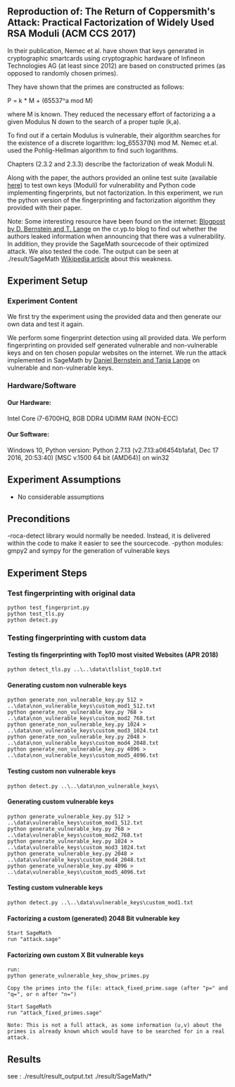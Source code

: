 ## Reproduction of: The Return of Coppersmith's Attack: Practical Factorization of Widely Used RSA Moduli (ACM CCS 2017)

In their publication, Nemec et al. have shown that keys generated in cryptographic
smartcards using cryptographic hardware of Infineon Technologies AG (at least since 2012) are based on constructed primes 
(as opposed to randomly chosen primes).

They have shown that the primes are constructed as follows:
 
P = k * M + (65537^a mod  M)

where M is known. They reduced the necessary effort of factorizing a 
a given Modulus N down to the search of a proper tuple (k,a).
 
To find out if a certain Modulus is vulnerable, their algorithm searches for the 
existence of a discrete logarithm: log_65537(N) mod M. 
Nemec et.al. used the Pohlig-Hellman algorithm to find such logarithms.

Chapters (2.3.2 and 2.3.3) describe the factorization of weak Moduli N.

Along with the paper, the authors provided an online test suite (available [here](https://keytester.cryptosense.com/)) to test
own keys (Moduli) for vulnerability and Python code implementing fingerprints, but not factorization. 
In this experiment, we run the python version of the fingerprinting and factorization algorithm they provided with their
paper. 

Note: 
Some interesting resource have been found on the internet:
 [Blogpost by D. Bernstein and T. Lange](https://blog.cr.yp.to/20171105-infineon.html) on the cr.yp.to blog to find out whether the authors leaked information when announcing that there was a vulnerability. In addition, they provide the SageMath sourcecode of
 their optimized attack. We also tested the code. The output can be seen at ./result/SageMath
 [Wikipedia article](https://en.wikipedia.org/wiki/ROCA_vulnerability) about this weakness.

## Experiment Setup

### Experiment Content

We first try the experiment using the provided data and then generate our own data and test it again.

We perform some fingerprint detection using all provided data.
We perform fingerprinting on provided self generated vulnerable and non-vulnerable keys and on ten chosen popular websites on the internet.
We run the attack implemented in SageMath by [Daniel Bernstein and Tanja Lange](https://blog.cr.yp.to/20171105-infineon4.txt) 
on vulnerable and non-vulnerable keys. 

### Hardware/Software

#### Our Hardware:

Intel Core i7-6700HQ, 8GB DDR4 UDIMM RAM (NON-ECC)

#### Our Software:
Windows 10, Python version: Python 2.7.13 (v2.7.13:a06454b1afa1, Dec 17 2016, 20:53:40) [MSC v.1500 64 bit (AMD64)] on win32

		
## Experiment Assumptions

- No considerable assumptions

## Preconditions

-roca-detect library would normally be needed. Instead, it is delivered within the code to make it easier to see the sourcecode.
-python modules: gmpy2 and sympy for the generation of vulnerable keys

## Experiment Steps

### Test fingerprinting with original data
	python test_fingerprint.py
	python test_tls.py
	python detect.py

### Testing fingerprinting with custom data

#### Testing tls fingerprinting with Top10 most visited Websites (APR 2018)
	python detect_tls.py ..\..\data\tlslist_top10.txt 
	
#### Generating custom non vulnerable keys
	python generate_non_vulnerable_key.py 512 > ..\data\non_vulnerable_keys\custom_mod1_512.txt
	python generate_non_vulnerable_key.py 768 > ..\data\non_vulnerable_keys\custom_mod2_768.txt
	python generate_non_vulnerable_key.py 1024 > ..\data\non_vulnerable_keys\custom_mod3_1024.txt
	python generate_non_vulnerable_key.py 2048 > ..\data\non_vulnerable_keys\custom_mod4_2048.txt
	python generate_non_vulnerable_key.py 4096 > ..\data\non_vulnerable_keys\custom_mod5_4096.txt

#### Testing custom non vulnerable keys
	python detect.py ..\..\data\non_vulnerable_keys\ 
	
#### Generating custom vulnerable keys
	python generate_vulnerable_key.py 512 > ..\data\vulnerable_keys\custom_mod1_512.txt
	python generate_vulnerable_key.py 768 > ..\data\vulnerable_keys\custom_mod2_768.txt
	python generate_vulnerable_key.py 1024 > ..\data\vulnerable_keys\custom_mod3_1024.txt
	python generate_vulnerable_key.py 2048 > ..\data\vulnerable_keys\custom_mod4_2048.txt
	python generate_vulnerable_key.py 4096 > ..\data\vulnerable_keys\custom_mod5_4096.txt

#### Testing custom vulnerable keys
	python detect.py ..\..\data\vulnerable_keys\custom_mod1.txt 
	
#### Factorizing a custom (generated) 2048 Bit vulnerable key
	Start SageMath
	run "attack.sage"

#### Factorizing own custom X Bit vulnerable keys
	run:
	python generate_vulnerable_key_show_primes.py
	
	Copy the primes into the file: attack_fixed_prime.sage (after "p=" and "q=", or n after "n=")
 	
	Start SageMath
	run "attack_fixed_primes.sage"
	
	Note: This is not a full attack, as some information (u,v) about the primes is already known which would have to be searched for in a real attack.
		
## Results

see : 
./result/result_output.txt
./result/SageMath/*

